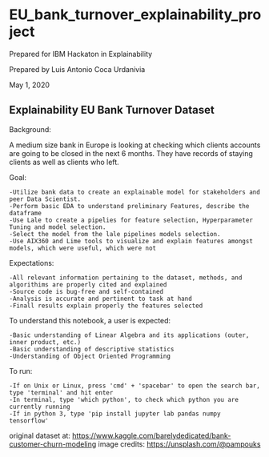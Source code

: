 # EU_bank_turnover_explainability_project

Prepared for IBM Hackaton in Explainability

Prepared by Luis Antonio Coca Urdanivia

May 1, 2020

## Explainability EU Bank Turnover Dataset
Background:

A medium size bank in Europe is looking at checking which clients accounts are going to be closed in the next 6 months. They have records of staying clients as well as clients who left.  

Goal:

    -Utilize bank data to create an explainable model for stakeholders and peer Data Scientist.
    -Perform basic EDA to understand preliminary Features, describe the dataframe
    -Use Lale to create a pipelies for feature selection, Hyperparameter Tuning and model selection.
    -Select the model from the lale pipelines models selection.
    -Use AIX360 and Lime tools to visualize and explain features amongst models, which were useful, which were not
    
    
Expectations:

    -All relevant information pertaining to the dataset, methods, and algorithims are properly cited and explained
    -Source code is bug-free and self-contained
    -Analysis is accurate and pertinent to task at hand
    -Finall results explain properly the features selected
    
To understand this notebook, a user is expected:

    -Basic understanding of Linear Algebra and its applications (outer, inner product, etc.)
    -Basic understanding of descriptive statistics
    -Understanding of Object Oriented Programming
    
To run:

    -If on Unix or Linux, press 'cmd' + 'spacebar' to open the search bar, type 'terminal' and hit enter
    -In terminal, type 'which python', to check which python you are currently running
    -If in python 3, type 'pip install jupyter lab pandas numpy tensorflow'
original dataset at: https://www.kaggle.com/barelydedicated/bank-customer-churn-modeling
image credits: https://unsplash.com/@pampouks




